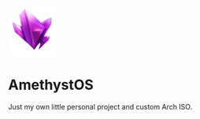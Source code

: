 <img src="https://github.com/RinnOS/AmethystOS/blob/main/Icons/AmethystOS.png" width="100" height="100">

# AmethystOS
Just my own little personal project and custom Arch ISO.
